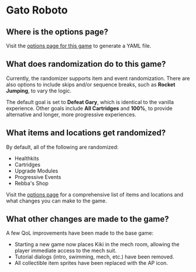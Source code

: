 # Gato Roboto

## Where is the options page?

Visit the [options page for this game](../player-options) to generate a YAML file.

## What does randomization do to this game?

Currently, the randomizer supports item and event randomization. There are also options to include skips and/or sequence breaks, such as **Rocket Jumping**, to vary the logic.

The default goal is set to **Defeat Gary**, which is identical to the vanilla experience. Other goals include **All Cartridges** and **100%**, to provide alternative and longer, more progressive experiences.

## What items and locations get randomized?

By default, all of the following are randomized:
- Healthkits
- Cartridges
- Upgrade Modules
- Progressive Events
- Rebba's Shop

Visit the [options page](../player-options) for a comprehensive list of items and locations and what changes you can make to the game.

## What other changes are made to the game?

A few QoL improvements have been made to the base game:
- Starting a new game now places Kiki in the mech room, allowing the player immediate access to the mech suit.
- Tutorial dialogs (intro, swimming, mech, etc.) have been removed.
- All collectible item sprites have been replaced with the AP icon.
